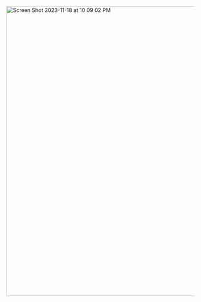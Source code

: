 <img width="774" alt="Screen Shot 2023-11-18 at 10 09 02 PM" src="https://github.com/NMonKLabs77/Group1_Deployment9/assets/135375665/22cc76a0-873e-4c39-bb18-75d96b1ade42">
